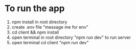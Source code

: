 # To run the app

1. npm install in root directory
2. create .env file "message me for env"
3. cd client && npm install
4. open terminal in root directory "npm run dev" to run server
5. open terminal cd client "npm run dev"

